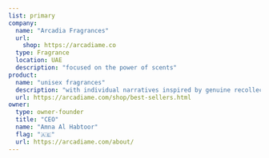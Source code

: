 ```yaml
---
list: primary
company:
  name: "Arcadia Fragrances"
  url:
    shop: https://arcadiame.co
  type: Fragrance
  location: UAE
  description: "focused on the power of scents"
product:
  name: "unisex fragrances"
  description: "with individual narratives inspired by genuine recollections"
  url: https://arcadiame.com/shop/best-sellers.html
owner:
  type: owner-founder
  title: "CEO"
  name: "Amna Al Habtoor"
  flag: "🇦🇪"
  url: https://arcadiame.com/about/
---
```

